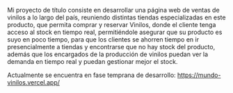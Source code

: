 Mi proyecto de título consiste en desarrollar una página web de ventas de vinilos a lo largo del país, reuniendo distintas tiendas especializadas en este producto, que permita comprar y reservar Vinilos, donde el cliente tenga acceso al stock en tiempo real, permitiéndole asegurar que su producto es suyo en poco tiempo, para que los clientes se ahorren tiempo en ir presencialmente a tiendas y encontrarse que no hay stock del producto, además que los encargados de la producción de vinilos puedan ver la demanda en tiempo real y puedan gestionar mejor el stock.

Actualmente se encuentra en fase temprana de desarrollo: https://mundo-vinilos.vercel.app/
